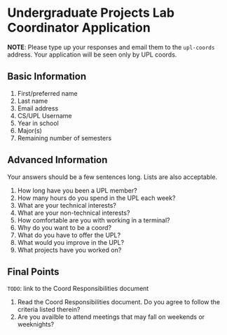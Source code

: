 # Undergraduate Projects Lab Coordinator Application

__NOTE__: Please type up your responses and email them to the `upl-coords` address.
Your application will be seen only by UPL coords.

## Basic Information

1. First/preferred name
2. Last name
3. Email address
4. CS/UPL Username
5. Year in school
6. Major(s)
7. Remaining number of semesters

## Advanced Information

Your answers should be a few sentences long. Lists are also acceptable.

1. How long have you been a UPL member?
2. How many hours do you spend in the UPL each week?
3. What are your technical interests?
4. What are your non-technical interests?
5. How comfortable are you with working in a terminal?
6. Why do you want to be a coord?
7. What do you have to offer the UPL?
8. What would you improve in the UPL?
9. What projects have you worked on?

## Final Points

`TODO`: link to the Coord Responsibilities document

1. Read the Coord Responsibilities document. Do you agree to follow the criteria listed therein?
2. Are you availble to attend meetings that may fall on weekends or weeknights?

